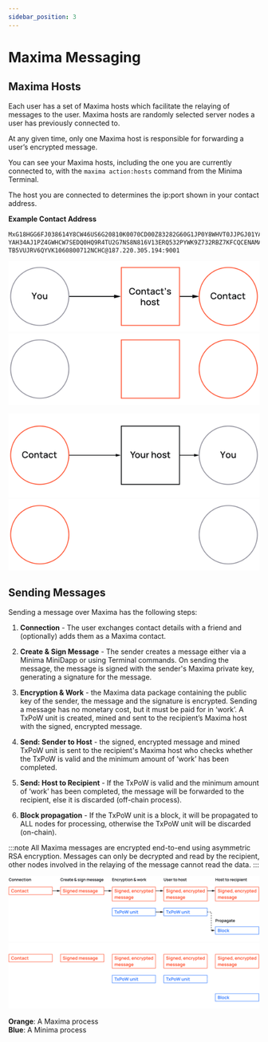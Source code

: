 ```yaml
---
sidebar_position: 3
---
```

# Maxima Messaging

## Maxima Hosts 

Each user has a set of Maxima hosts which facilitate the relaying of messages to the user. 
Maxima hosts are randomly selected server nodes a user has previously connected to.

At any given time, only one Maxima host is responsible for forwarding a user’s encrypted message.

You can see your Maxima hosts, including the one you are currently connected to, with the `maxima action:hosts` command from the Minima Terminal.

The host you are connected to determines the ip:port shown in your contact address.

**Example Contact Address**
```
MxG18HGG6FJ038614Y8CW46US6G20810K0070CD00Z83282G60G1JP0Y8WHVT0JJPGJ01YAQPCEU3PWF51V5J5UKA4RBHYUZFYTTH98KYHZ1K6MF3V6D30DCDD
YAH34AJ1PZ4GWHCW7SEDQ0HQ9R4TU2G7NS8N816V13ERQ532PYWK9Z732RBZ7KFCQCENAMAJP9V7EH3R06493T25U9PY7HJAS0Z311WA6K24P0BZ82NTQNY2BQ
TB5VUJRV6QYVK1060800712NCHC@187.220.305.194:9001
```

![MaximaContacts](/img/maxima/MaximaMessageDeliveryTopLM.svg#gh-light-mode-only-width50)![MaximaContacts](/img/maxima/MaximaMessageDeliveryTopDM.svg#gh-dark-mode-only-width50)

![MaximaContacts](/img/maxima/MaximaMessageDeliveryBottomLM.svg#gh-light-mode-only-width50)![MaximaContacts](/img/maxima/MaximaMessageDeliveryBottomDM.svg#gh-dark-mode-only-width50)


## Sending Messages

Sending a message over Maxima has the following steps:

1. **Connection** - The user exchanges contact details with a friend and (optionally) adds them as a Maxima contact.

2. **Create & Sign Message** - The sender creates a message either via a Minima MiniDapp or using Terminal commands. On sending the message, the message is signed with the sender's Maxima private key, generating a signature for the message.

3. **Encryption & Work** - the Maxima data package containing the public key of the sender, the message and the signature is encrypted. Sending a message has no monetary cost, but it must be paid for in ‘work’. A TxPoW unit is created, mined and sent to the recipient’s Maxima host with the signed, encrypted message.

4. **Send: Sender to Host** - the signed, encrypted message and mined TxPoW unit is sent to the recipient's Maxima host who checks whether the TxPoW is valid and the minimum amount of ‘work’ has been completed.

5. **Send: Host to Recipient** -  If the TxPoW is valid and the minimum amount of ‘work’ has been completed, the message will be forwarded to the recipient, else it is discarded (off-chain process).

6. **Block propagation** - If the TxPoW unit is a block, it will be propagated to ALL nodes for processing, otherwise the TxPoW unit will be discarded (on-chain).

:::note
All Maxima messages are encrypted end-to-end using asymmetric RSA encryption. Messages can only be decrypted and read by the recipient, other nodes involved in the relaying of the message cannot read the data.
:::

![MaximaContacts](/img/maxima/MaximaHowitworksLM.svg#gh-light-mode-only)![MaximaContacts](/img/maxima/MaximaHowitworksDM.svg#gh-dark-mode-only)

**Orange**: A Maxima process<br/>
**Blue**: A Minima process

